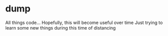 # dump
All things code...
Hopefully, this will become useful over time
Just trying to learn some new things during this time of distancing
